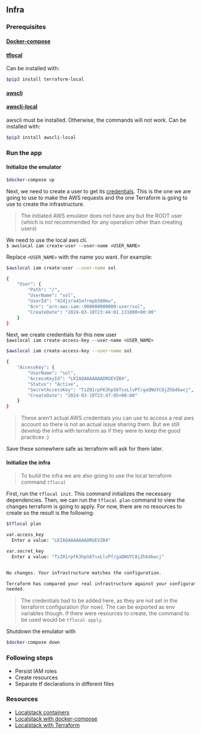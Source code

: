 ## Infra

### Prerequisites
#### [Docker-compose](https://docs.docker.com/compose/install/)

#### [tflocal](https://github.com/localstack/terraform-local)

 Can be installed with:
```bash
$pip3 install terraform-local
```
#### [awscli](https://docs.aws.amazon.com/es_es/cli/latest/userguide/getting-started-install.html#getting-started-install-instructions)
#### [awscli-local](https://github.com/localstack/awscli-local)

awscli must be installed. Otherwise, the commands will not work. Can be installed with:
```bash
$pip3 install awscli-local
```

### Run the app
#### Initialize the emulator
```bash
$docker-compose up
```

Next, we need to create a user to get its [credentials](https://docs.localstack.cloud/references/credentials/). This is the one we are going to use to make the AWS requests and the one Terraform is going to use to create the infrastructure.
> The initiated AWS emulator does not have any but the ROOT user (which is not recommended for any operation other than creating users)

We need to use the local aws cli.  
`$ awslocal iam create-user --user-name <USER_NAME>`

Replace `<USER_NAME>` with the name you want. For example:
```bash
$awslocal iam create-user --user-name sol

{
    "User": {
        "Path": "/",
        "UserName": "sol",
        "UserId": "42djzra41mfrmpb580mu",
        "Arn": "arn:aws:iam::000000000000:user/sol",
        "CreateDate": "2024-03-18T23:44:01.131000+00:00"
    }
}
```

Next, we create credentials for this new user  
`$awslocal iam create-access-key --user-name <USER_NAME>`

```bash
$awslocal iam create-access-key --user-name sol

{
    "AccessKey": {
        "UserName": "sol",
        "AccessKeyId": "LKIAQAAAAAAADRGEVZB4",
        "Status": "Active",
        "SecretAccessKey": "TzZ01rpFK3hpS6TsxLlvPf/gaQNUYC8jZhb4bwcj",
        "CreateDate": "2024-03-18T23:47:05+00:00"
    }
}
```
> These aren't actual AWS credentials you can use to access a real aws account so there is not an actual issue sharing them. But we still develop the infra with terraform as if they were to keep the good practices :)

Save these somewhere safe as terraform will ask for them later.  

#### Initialize the infra
> To build the infra we are also going to use the local terraform command `tflocal`

First, run the `tflocal init`. This command initializes the necessary dependencies.
Then, we can run the `tflocal plan` command to view the changes terraform is going to apply.
For now, there are no resources to create so the result is the following:
```bash
$tflocal plan

var.access_key
  Enter a value: "LKIAQAAAAAAADRGEVZB4"

var.secret_key
  Enter a value: "TzZ01rpFK3hpS6TsxLlvPf/gaQNUYC8jZhb4bwcj"


No changes. Your infrastructure matches the configuration.

Terraform has compared your real infrastructure against your configuration and found no differences, so no changes are
needed.
```
> The credentials had to be added here, as they are not set in the terraform configuration (for now). The can be exported as env variables though.
If there were resources to create, the command to be used would be `tflocal apply`.

Shutdown the emulator with
```bash
$docker-compose down
```

### Following steps
* Persist IAM roles
* Create resources
* Separate tf declarations in different files

### Resources
- [Localstack containers](https://www.localstack.cloud/)
- [Localstack with docker-compose](https://docs.localstack.cloud/getting-started/installation/#starting-localstack-with-docker-compose)
- [Localstack with Terraform](https://docs.localstack.cloud/user-guide/integrations/terraform/)

